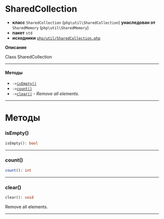 # SharedCollection

- **класс** `SharedCollection` (`php\util\SharedCollection`) **унаследован от** `SharedMemory` (`php\util\SharedMemory`)
- **пакет** `std`
- **исходники** [`php/util/SharedCollection.php`](./src/main/resources/JPHP-INF/sdk/php/util/SharedCollection.php)

**Описание**

Class SharedCollection

---

#### Методы

- `->`[`isEmpty()`](#method-isempty)
- `->`[`count()`](#method-count)
- `->`[`clear()`](#method-clear) - _Remove all elements._

---
# Методы

<a name="method-isempty"></a>

### isEmpty()
```php
isEmpty(): bool
```

---

<a name="method-count"></a>

### count()
```php
count(): int
```

---

<a name="method-clear"></a>

### clear()
```php
clear(): void
```
Remove all elements.

---

